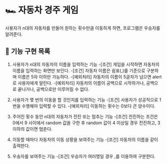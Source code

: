 # 🏎️ 자동차 경주 게임
사용자가 n대의 자동차를 만들어 원하는 횟수만큼 이동하게 하면, 프로그램은 우승자를 알려준다.

## 🎯 기능 구현 목록
1. 사용자가 n대의 자동차의 이름을 입력하는 기능
-[조건] 게임을 시작하면 자동차의 이름을 입력하는 화면만 보인다.
-[조건] 자동차 이름은 쉼표(,)를 기준으로 구분하며 이름은 5자 이하만 가능하다.
-[예외처리] 자동차의 이름이 5글자가 넘으면 alert로 사용자에게 알린다.
-[예외처리] 자동차의 이름이 공백으로 시작하거나, 공백으로 끝나거나, 공백으로만 이루어질 수 없다.

2. 사용자가 몇 번의 이동을 할 것인지를 입력하는 기능
-[조건] 사용자가 성공적으로 1번을 수행해야 입력할 수 있다.
-[예외처리] 이동하는 횟수는 0보다 큰 양수이다.

3. 주어진 횟수 동안 n대의 자동차가 전진 또는 멈추는 기능
-[조건] 전진하는 조건은 0에서 9 사이에서 random 값을 구한 후 random 값이 4 이상일 경우 전진하고, 3 이하의 값이면 멈춘다.

4. 이동할 때마다 자동차의 이동 상황을 보여주는 기능
-[조건] 자동차의 이름을 같이 출력한다.

5. 우숭자를 보여주는 기능
-[조건] 우승자가 여러명일 경우 ,를 이용하여 구분한다.
